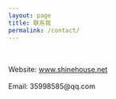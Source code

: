 ```yaml
---
layout: page
title: 联系我
permalink: /contact/
---
```

<br/>
<br/>
Website: <a href="http://www.shinehouse.net" target="_blank">www.shinehouse.net</a>
<br/>
<br/>
Email: 35998585@qq.com


